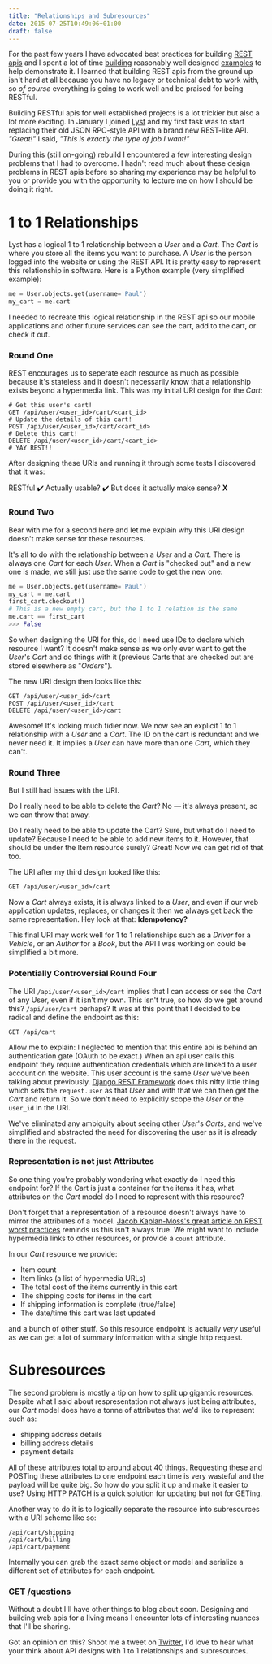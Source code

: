 ```yaml
---
title: "Relationships and Subresources"
date: 2015-07-25T10:49:06+01:00
draft: false
---
```


For the past few years I have advocated best practices for building [REST apis](http://phalt.co/rest-digested/) and I spent a lot of time [building](http://pokeapi.co) reasonably well designed [examples](https://swapi.co) to help demonstrate it. I learned that building REST apis from the ground up isn't hard at all because you have no legacy or technical debt to work with, so _of course_ everything is going to work well and be praised for being RESTful.

Building RESTful apis for well established projects is a lot trickier but also a lot more exciting. In January I joined [Lyst](https://lyst.com) and my first task was to start replacing their old JSON RPC-style API with a brand new REST-like API. _"Great!"_ I said, _"This is exactly the type of job I want!"_

During this (still on-going) rebuild I encountered a few interesting design problems that I had to overcome. I hadn't read much about these design problems in REST apis before so sharing my experience may be helpful to you or provide you with the opportunity to lecture me on how I should be doing it right.

# 1 to 1 Relationships
Lyst has a logical 1 to 1 relationship between a _User_ and a _Cart_. The _Cart_ is where you store all the items you want to purchase. A _User_ is the person logged into the website or using the REST API. It is pretty easy to represent this relationship in software. Here is a Python example (very simplified example):

```python
me = User.objects.get(username='Paul')
my_cart = me.cart
```
I needed to recreate this logical relationship in the REST api so our mobile applications and other future services can see the cart, add to the cart, or check it out.
### Round One
REST encourages us to seperate each resource as much as possible because it's stateless and it doesn't necessarily know that a relationship exists beyond a hypermedia link. This was my initial URI design for the _Cart_:

```
# Get this user's cart!
GET /api/user/<user_id>/cart/<cart_id>
# Update the details of this cart!
POST /api/user/<user_id>/cart/<cart_id>
# Delete this cart!
DELETE /api/user/<user_id>/cart/<cart_id>
# YAY REST!!
```
After designing these URIs and running it through some tests I discovered that it was:

RESTful ✔️
Actually usable? ✔️
But does it actually make sense? **X**

### Round Two
Bear with me for a second here and let me explain why this URI design doesn't make sense for these resources.

It's all to do with the relationship between a _User_ and a _Cart_. There is always one _Cart_ for each _User_. When a _Cart_ is "checked out" and a new one is made, we still just use the same code to get the new one:

```python
me = User.objects.get(username='Paul')
my_cart = me.cart
first_cart.checkout()
# This is a new empty cart, but the 1 to 1 relation is the same
me.cart == first_cart
>>> False
```

So when designing the URI for this, do I need use IDs to declare which resource I want? It doesn't make sense as we only ever want to get the _User_'s _Cart_ and do things with it (previous Carts that are checked out are stored elsewhere as "_Orders_").

The new URI design then looks like this:

```
GET /api/user/<user_id>/cart
POST /api/user/<user_id>/cart
DELETE /api/user/<user_id>/cart
```

Awesome! It's looking much tidier now. We now see an explicit 1 to 1 relationship with a _User_ and a _Cart_. The ID on the cart is redundant and we never need it. It implies a _User_ can have more than one _Cart_, which they can't.

### Round Three
But I still had issues with the URI.

Do I really need to be able to delete the _Cart_? No — it's always present, so we can throw that away.

Do I really need to be able to update the Cart? Sure, but what do I need to update? Because I need to be able to add new items to it. However, that should be under the Item resource surely? Great! Now we can get rid of that too.

The URI after my third design looked like this:

```
GET /api/user/<user_id>/cart
```

Now a _Cart_ always exists, it is always linked to a _User_, and even if our web application updates, replaces, or changes it then we always get back the same representation. Hey look at that: __Idempotency?__

This final URI may work well for 1 to 1 relationships such as a _Driver_ for a _Vehicle_, or an _Author_ for a _Book_, but the API I was working on could be simplified a bit more.

### Potentially Controversial Round Four
The URI `/api/user/<user_id>/cart` implies that I can access or see the _Cart_ of any User, even if it isn't my own. This isn't true, so how do we get around this? `/api/user/cart` perhaps? It was at this point that I decided to be radical and define the endpoint as this:

```
GET /api/cart
```

Allow me to explain: I neglected to mention that this entire api is behind an authentication gate (OAuth to be exact.) When an api user calls this endpoint they require authentication credentials which are linked to a user account on the website. This user account is the same _User_ we've been talking about previously. [Django REST Framework](https://django-rest-framework.org) does this nifty little thing which sets the `request.user` as that _User_ and with that we can then get the _Cart_ and return it. So we don't need to explicitly scope the _User_ or the `user_id` in the URI.

We've eliminated any ambiguity about seeing other _User_'s _Carts_, and we've simplified and abstracted the need for discovering the user as it is already there in the request.

### Representation is not just Attributes
So one thing you're probably wondering what exactly do I need this endpoint for? If the Cart is just a container for the items it has, what attributes on the _Cart_ model do I need to represent with this resource?

Don't forget that a representation of a resource doesn't always have to mirror the attributes of a model. [Jacob Kaplan-Moss's great article on REST worst practices](http://jacobian.org/writing/rest-worst-practices/) reminds us this isn't always true. We might want to include hypermedia links to other resources, or provide a `count` attribute.

In our _Cart_ resource we provide:

- Item count
- Item links (a list of hypermedia URLs)
- The total cost of the items currently in this cart
- The shipping costs for items in the cart
- If shipping information is complete (true/false)
- The date/time this cart was last updated

and a bunch of other stuff. So this resource endpoint is actually _very_ useful as we can get a lot of summary information with a single http request.

# Subresources
The second problem is mostly a tip on how to split up gigantic resources. Despite what I said about respresentation not always just being attributes, our _Cart_ model does have a tonne of attributes that we'd like to represent such as:

- shipping address details
- billing address details
- payment details

All of these attributes total to around about 40 things. Requesting these and POSTing these attributes to one endpoint each time is very wasteful and the payload will be quite big. So how do you split it up and make it easier to use? Using HTTP PATCH is a quick solution for updating but not for GETing.

Another way to do it is to logically separate the resource into subresources with a URI scheme like so:

```
/api/cart/shipping
/api/cart/billing
/api/cart/payment
```
Internally you can grab the exact same object or model and serialize a different set of attributes for each endpoint.

### GET /questions

Without a doubt I'll have other things to blog about soon. Designing and building web apis for a living means I encounter lots of interesting nuances that I'll be sharing.

Got an opinion on this? Shoot me a tweet on [Twitter](https://twitter.com/phalt_), I'd love to hear what your think about API designs with 1 to 1 relationships and subresources.
